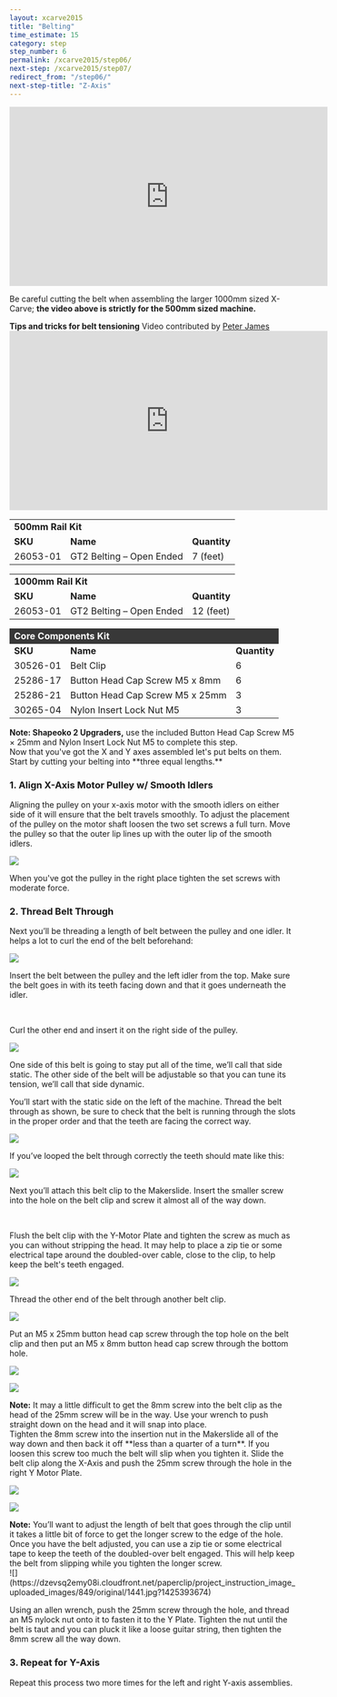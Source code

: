 ```yaml
---
layout: xcarve2015
title: "Belting"
time_estimate: 15
category: step
step_number: 6
permalink: /xcarve2015/step06/
next-step: /xcarve2015/step07/
redirect_from: "/step06/"
next-step-title: "Z-Axis"
---
```


<iframe width="560" height="315" src="https://www.youtube.com/embed/JXco1gg48Y8" frameborder="0" allowfullscreen>
</iframe>
<p>
Be careful cutting the belt when assembling the larger 1000mm sized X-Carve; <strong>the video above is strictly for the 500mm sized machine.</strong>

</p>
<div class="callout">
<b><i class="fa fa-star"></i> Tips and tricks for belt tensioning</b>
 <span>Video contributed by <a href="https://discuss.inventables.com/users/peterjames">Peter James</a></span>

<iframe width="560" height="315" src="https://www.youtube.com/embed/g0HRqtWj0qM" frameborder="0" allowfullscreen>
</iframe>
</div>
<table>
	<tr>
		<td colspan="3"><b>500mm Rail Kit</b> </td>
	</tr>
	<tr>
		<td> <b><span class="caps">SKU</span></b> </td>
		<td> <b>Name</b> </td>
		<td> <b>Quantity</b> </td>
	</tr>
	<tr>
		<td> 26053-01 </td>
		<td> GT2 Belting &#8211; Open Ended </td>
		<td> 7 (feet) </td>
	</tr>
</table>
<table>
	<tr>
		<td colspan="3"><b>1000mm Rail Kit</b> </td>
	</tr>
	<tr>
		<td> <b><span class="caps">SKU</span></b> </td>
		<td> <b>Name</b> </td>
		<td> <b>Quantity</b> </td>
	</tr>
	<tr>
		<td> 26053-01 </td>
		<td> GT2 Belting &#8211; Open Ended </td>
		<td> 12 (feet) </td>
	</tr>
</table>
<table>
	<tr>
		<td style="color:#fff;background: #383838;" colspan="3"><b>Core Components Kit</b> </td>
	</tr>
	<tr>
		<td> <b><span class="caps">SKU</span></b> </td>
		<td> <b>Name</b> </td>
		<td> <b>Quantity</b> </td>
	</tr>
	<tr>
		<td> 30526-01 </td>
		<td> Belt Clip </td>
		<td> 6 </td>
	</tr>
	<tr>
		<td> 25286-17 </td>
		<td> Button Head Cap Screw M5 x 8mm </td>
		<td> 6 </td>
	</tr>
	<tr>
		<td> 25286-21 </td>
		<td> Button Head Cap Screw M5 x 25mm </td>
		<td> 3 </td>
	</tr>
	<tr>
		<td> 30265-04 </td>
		<td> Nylon Insert Lock Nut M5 </td>
		<td> 3 </td>
	</tr>
</table>
<div class="note note-shapeoko">
<i class="fa fa-level-up"></i>
 <span class="note-text">
 <strong>Note: Shapeoko 2 Upgraders,</strong> use the included Button Head Cap Screw M5 × 25mm and Nylon Insert Lock Nut M5 to complete this step.
 </span>

</div>
Now that you've got the X and Y axes assembled let's put belts on them. Start by cutting your belting into **three equal lengths.**

<h3 id="align-x-axis-motor-pulley">
1. Align X-Axis Motor Pulley w/ Smooth Idlers</h3>

Aligning the pulley on your x-axis motor with the smooth idlers on either side of it will ensure that the belt travels smoothly. To adjust the placement of the pulley on the motor shaft loosen the two set screws a full turn. Move the pulley so that the outer lip lines up with the outer lip of the smooth idlers.

![](https://dzevsq2emy08i.cloudfront.net/paperclip/project_instruction_image_uploaded_images/629/original/0470.jpg?1424385910)

When you've got the pulley in the right place tighten the set screws with moderate force.

<h3 id="thread-belt-through">
2. Thread Belt Through</h3>

Next you’ll be threading a length of belt between the pulley and one idler. It helps a lot to curl the end of the belt beforehand:

![](https://dzevsq2emy08i.cloudfront.net/paperclip/project_instruction_image_uploaded_images/754/original/1446.jpg?1424546350)

Insert the belt between the pulley and the left idler from the top. Make sure the belt goes in with its teeth facing down and that it goes underneath the idler.

<div class="row image-row"> <img src="https://dzevsq2emy08i.cloudfront.net/paperclip/project_instruction_image_uploaded_images/630/original/0471.jpg?1424385911" class="thumbnail col-md-3" alt="" /> <img src="https://dzevsq2emy08i.cloudfront.net/paperclip/project_instruction_image_uploaded_images/631/original/0472.jpg?1424385912" class="thumbnail col-md-3" alt="" /> <img src="https://dzevsq2emy08i.cloudfront.net/paperclip/project_instruction_image_uploaded_images/756/original/0475.jpg?1424546352" class="thumbnail col-md-3" alt="" /> <img src="https://dzevsq2emy08i.cloudfront.net/paperclip/project_instruction_image_uploaded_images/632/original/0473.jpg?1424385913" class="thumbnail col-md-3" alt="" />
</div>

Curl the other end and insert it on the right side of the pulley.

![](https://dzevsq2emy08i.cloudfront.net/paperclip/project_instruction_image_uploaded_images/633/original/0479.jpg?1424386059)

One side of this belt is going to stay put all of the time, we’ll call that side static. The other side of the belt will be adjustable so that you can tune its tension, we’ll call that side dynamic.

You’ll start with the static side on the left of the machine. Thread the belt through as shown, be sure to check that the belt is running through the slots in the proper order and that the teeth are facing the correct way.

![](https://dzevsq2emy08i.cloudfront.net/paperclip/project_instruction_image_uploaded_images/634/original/0487.jpg?1424386060)

If you’ve looped the belt through correctly the teeth should mate like this:

![](https://dzevsq2emy08i.cloudfront.net/paperclip/project_instruction_image_uploaded_images/635/original/0483.jpg?1424386061)

Next you’ll attach this belt clip to the Makerslide. Insert the smaller screw into the hole on the belt clip and screw it almost all of the way down.

<div class="row image-row"> <img src="https://dzevsq2emy08i.cloudfront.net/paperclip/project_instruction_image_uploaded_images/750/original/1422.jpg?1424546131" class="thumbnail col-md-3" alt="" /> <img src="https://dzevsq2emy08i.cloudfront.net/paperclip/project_instruction_image_uploaded_images/751/original/1423.jpg?1424546132" class="thumbnail col-md-3" alt="" /> <img src="https://dzevsq2emy08i.cloudfront.net/paperclip/project_instruction_image_uploaded_images/752/original/1424.jpg?1424546133" class="thumbnail col-md-3" alt="" /> <img src="https://dzevsq2emy08i.cloudfront.net/paperclip/project_instruction_image_uploaded_images/753/original/1426.jpg?1424546134" class="thumbnail col-md-3" alt="" />
</div>

Flush the belt clip with the Y-Motor Plate and tighten the screw as much as you can without stripping the head. It may help to place a zip tie or some electrical tape around the doubled-over cable, close to the clip, to help keep the belt's teeth engaged.

![](https://dzevsq2emy08i.cloudfront.net/paperclip/project_instruction_image_uploaded_images/757/original/1428.jpg?1424546353)

Thread the other end of the belt through another belt clip.

![](https://dzevsq2emy08i.cloudfront.net/paperclip/project_instruction_image_uploaded_images/844/original/1433.jpg?1425393670)

Put an M5 x 25mm button head cap screw through the top hole on the belt clip and then put an M5 x 8mm button head cap screw through the bottom hole.

![](https://dzevsq2emy08i.cloudfront.net/paperclip/project_instruction_image_uploaded_images/845/original/1434.jpg?1425393670)

![](https://dzevsq2emy08i.cloudfront.net/paperclip/project_instruction_image_uploaded_images/846/original/1435.jpg?1425393672)

<div class="note">
<i class="fa fa-hand-o-right"></i>
 <span class="note-text">
 <strong>Note:</strong> It may a little difficult to get the 8mm screw into the belt clip as the head of the 25mm screw will be in the way. Use your wrench to push straight down on the head and it will snap into place.
 </span>

</div>
Tighten the 8mm screw into the insertion nut in the Makerslide all of the way down and then back it off **less than a quarter of a turn**. If you loosen this screw too much the belt will slip when you tighten it. Slide the belt clip along the X-Axis and push the 25mm screw through the hole in the right Y Motor Plate.

![](https://dzevsq2emy08i.cloudfront.net/paperclip/project_instruction_image_uploaded_images/847/original/1438.jpg?1425393672)

![](https://dzevsq2emy08i.cloudfront.net/paperclip/project_instruction_image_uploaded_images/848/original/1440.jpg?1425393673)

<div class="note">
<i class="fa fa-hand-o-right"></i>
 <span class="note-text">
 <strong>Note:</strong> You’ll want to adjust the length of belt that goes through the clip until it takes a little bit of force to get the longer screw to the edge of the hole. Once you have the belt adjusted, you can use a zip tie or some electrical tape to keep the teeth of the doubled-over belt engaged. This will help keep the belt from slipping while you tighten the longer screw.
 </span>

</div>
 ![](https://dzevsq2emy08i.cloudfront.net/paperclip/project_instruction_image_uploaded_images/849/original/1441.jpg?1425393674)

Using an allen wrench, push the 25mm screw through the hole, and thread an M5 nylock nut onto it to fasten it to the Y Plate. Tighten the nut until the belt is taut and you can pluck it like a loose guitar string, then tighten the 8mm screw all the way down.

<h3 id="repeat">
3. Repeat for Y-Axis</h3>

Repeat this process two more times for the left and right Y-axis assemblies.
